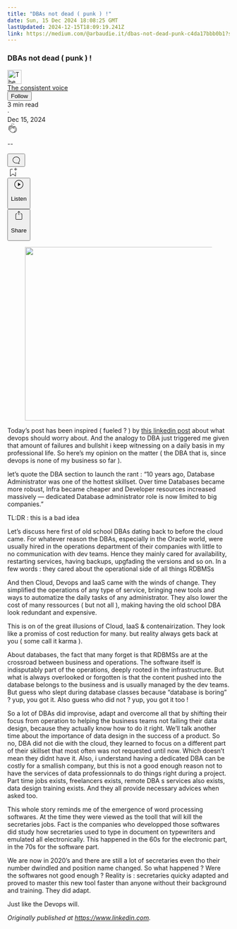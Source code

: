 ```yaml
---
title: "DBAs not dead ( punk ) !"
date: Sun, 15 Dec 2024 18:08:25 GMT
lastUpdated: 2024-12-15T18:09:19.241Z
link: https://medium.com/@arbaudie.it/dbas-not-dead-punk-c4da17bbb0b1?source=rss-c779d007e7fe------2
---
```


<article><div class="l"><div class="l"><span class="l"></span><section><div><div class="ft gj gk gl gm gn"></div><div class="go gp gq gr gs"><div class="ab ca"><div class="ch bg ga gb gc gd"><div><h1 class="pw-post-title gt gu gv be gw gx gy gz ha hb hc hd he hf hg hh hi hj hk hl hm hn ho hp hq hr hs ht hu hv bj" data-testid="storyTitle" id="7c58">DBAs not dead ( punk ) !</h1><div><div class="speechify-ignore ab co"><div class="speechify-ignore bg l"><div class="ab hw hx hy hz ia ib ic id ie if ig"><div class="ab q ig"><div class="ab ih"><div><div aria-hidden="false" class="bl"><a href="/@arbaudie.it?source=post_page---byline--c4da17bbb0b1---------------------------------------" rel="noopener follow"><div class="l ii ij bw ik il"><div class="l fk"><img alt="The consistent voice" class="l fc bw bx by cw" data-testid="authorPhoto" height="32" loading="lazy" src="https://miro.medium.com/v2/da:true/resize:fill:64:64/0*7vBG_L_kSIeOh095" width="32"/><div class="im bw l bx by ft n in fu"></div></div></div></a></div></div></div><span class="be b bf z bj"><div class="io ab q"><div class="ab q ip"><div class="ab q"><div><div aria-hidden="false" class="bl"><span class="be b bf z bj"><a class="af ag ah fg aj ak al am an ao ap aq ar iq" data-testid="authorName" href="/@arbaudie.it?source=post_page---byline--c4da17bbb0b1---------------------------------------" rel="noopener follow">The consistent voice</a></span></div></div></div><div class="ir bl"></div><div aria-hidden="false" class="bl"><div class="bl"><button class="is it iu ao ab ca q ap ew iv iw ix iy"><span class="be b bf z bj"><span class="l iz">Follow</span></span></button></div></div></div></div></span></div><div class="ab q ja"><span class="be b bf z dt"><div class="ab ae"><span data-testid="storyReadTime">3 min read</span><div aria-hidden="true" class="jb jc l"><span aria-hidden="true" class="l"><span class="be b bf z dt">·</span></span></div><span data-testid="storyPublishDate">Dec 15, 2024</span></div></span></div></div><div class="ab co jd je jf jg jh ji jj jk jl jm jn jo jp jq jr js"><div class="h k w fh fi q"><div class="ki l"><div class="ab q kj kk"><div class="pw-multi-vote-icon fk kl km kn ko"><span><a class="af ag ah fg aj ak al am an ao ap aq ar as at" data-testid="headerClapButton" href="/m/signin?actionUrl=https%3A%2F%2Fmedium.com%2F_%2Fvote%2Fp%2Fc4da17bbb0b1&amp;operation=register&amp;redirect=https%3A%2F%2Fmedium.com%2F%40arbaudie.it%2Fdbas-not-dead-punk-c4da17bbb0b1&amp;user=The+consistent+voice&amp;userId=c779d007e7fe&amp;source=---header_actions--c4da17bbb0b1---------------------clap_footer------------------" rel="noopener follow"><div><div aria-hidden="false" class="bl"><div class="kp ao kq kr ks kt am ku kv kw ko"><svg aria-label="clap" height="24" viewbox="0 0 24 24" width="24" xmlns="http://www.w3.org/2000/svg"><path clip-rule="evenodd" d="M11.37.828 12 3.282l.63-2.454zM13.916 3.953l1.523-2.112-1.184-.39zM8.589 1.84l1.522 2.112-.337-2.501zM18.523 18.92c-.86.86-1.75 1.246-2.62 1.33a6 6 0 0 0 .407-.372c2.388-2.389 2.86-4.951 1.399-7.623l-.912-1.603-.79-1.672c-.26-.56-.194-.98.203-1.288a.7.7 0 0 1 .546-.132c.283.046.546.231.728.5l2.363 4.157c.976 1.624 1.141 4.237-1.324 6.702m-10.999-.438L3.37 14.328a.828.828 0 0 1 .585-1.408.83.83 0 0 1 .585.242l2.158 2.157a.365.365 0 0 0 .516-.516l-2.157-2.158-1.449-1.449a.826.826 0 0 1 1.167-1.17l3.438 3.44a.363.363 0 0 0 .516 0 .364.364 0 0 0 0-.516L5.293 9.513l-.97-.97a.826.826 0 0 1 0-1.166.84.84 0 0 1 1.167 0l.97.968 3.437 3.436a.36.36 0 0 0 .517 0 .366.366 0 0 0 0-.516L6.977 7.83a.82.82 0 0 1-.241-.584.82.82 0 0 1 .824-.826c.219 0 .43.087.584.242l5.787 5.787a.366.366 0 0 0 .587-.415l-1.117-2.363c-.26-.56-.194-.98.204-1.289a.7.7 0 0 1 .546-.132c.283.046.545.232.727.501l2.193 3.86c1.302 2.38.883 4.59-1.277 6.75-1.156 1.156-2.602 1.627-4.19 1.367-1.418-.236-2.866-1.033-4.079-2.246M10.75 5.971l2.12 2.12c-.41.502-.465 1.17-.128 1.89l.22.465-3.523-3.523a.8.8 0 0 1-.097-.368c0-.22.086-.428.241-.584a.847.847 0 0 1 1.167 0m7.355 1.705c-.31-.461-.746-.758-1.23-.837a1.44 1.44 0 0 0-1.11.275c-.312.24-.505.543-.59.881a1.74 1.74 0 0 0-.906-.465 1.47 1.47 0 0 0-.82.106l-2.182-2.182a1.56 1.56 0 0 0-2.2 0 1.54 1.54 0 0 0-.396.701 1.56 1.56 0 0 0-2.21-.01 1.55 1.55 0 0 0-.416.753c-.624-.624-1.649-.624-2.237-.037a1.557 1.557 0 0 0 0 2.2c-.239.1-.501.238-.715.453a1.56 1.56 0 0 0 0 2.2l.516.515a1.556 1.556 0 0 0-.753 2.615L7.01 19c1.32 1.319 2.909 2.189 4.475 2.449q.482.08.971.08c.85 0 1.653-.198 2.393-.579.231.033.46.054.686.054 1.266 0 2.457-.52 3.505-1.567 2.763-2.763 2.552-5.734 1.439-7.586z" fill-rule="evenodd"></path></svg></div></div></div></a></span></div><div class="pw-multi-vote-count l kx ky kz la lb lc ld"><p class="be b du z dt"><span class="le">--</span></p></div></div></div><div><div aria-hidden="false" class="bl"><button aria-label="responses" class="ao kp lf lg ab q fl lh li"><svg class="lj" height="24" viewbox="0 0 24 24" width="24" xmlns="http://www.w3.org/2000/svg"><path d="M18.006 16.803c1.533-1.456 2.234-3.325 2.234-5.321C20.24 7.357 16.709 4 12.191 4S4 7.357 4 11.482c0 4.126 3.674 7.482 8.191 7.482.817 0 1.622-.111 2.393-.327.231.2.48.391.744.559 1.06.693 2.203 1.044 3.399 1.044.224-.008.4-.112.486-.287a.49.49 0 0 0-.042-.518c-.495-.67-.845-1.364-1.04-2.057a4 4 0 0 1-.125-.598zm-3.122 1.055-.067-.223-.315.096a8 8 0 0 1-2.311.338c-4.023 0-7.292-2.955-7.292-6.587 0-3.633 3.269-6.588 7.292-6.588 4.014 0 7.112 2.958 7.112 6.593 0 1.794-.608 3.469-2.027 4.72l-.195.168v.255c0 .056 0 .151.016.295.025.231.081.478.154.733.154.558.398 1.117.722 1.659a5.3 5.3 0 0 1-2.165-.845c-.276-.176-.714-.383-.941-.59z"></path></svg></button></div></div></div><div class="ab q jt ju jv jw jx jy jz ka kb kc kd ke kf kg kh"><div class="lk k j i d"></div><div class="h k"><div><div aria-hidden="false" class="bl"><span><a class="af ag ah fg aj ak al am an ao ap aq ar as at" data-testid="headerBookmarkButton" href="/m/signin?actionUrl=https%3A%2F%2Fmedium.com%2F_%2Fbookmark%2Fp%2Fc4da17bbb0b1&amp;operation=register&amp;redirect=https%3A%2F%2Fmedium.com%2F%40arbaudie.it%2Fdbas-not-dead-punk-c4da17bbb0b1&amp;source=---header_actions--c4da17bbb0b1---------------------bookmark_footer------------------" rel="noopener follow"><svg aria-label="Add to list bookmark button" class="dt ll" fill="none" height="25" viewbox="0 0 25 25" width="25" xmlns="http://www.w3.org/2000/svg"><path d="M18 2.5a.5.5 0 0 1 1 0V5h2.5a.5.5 0 0 1 0 1H19v2.5a.5.5 0 1 1-1 0V6h-2.5a.5.5 0 0 1 0-1H18zM7 7a1 1 0 0 1 1-1h3.5a.5.5 0 0 0 0-1H8a2 2 0 0 0-2 2v14a.5.5 0 0 0 .805.396L12.5 17l5.695 4.396A.5.5 0 0 0 19 21v-8.5a.5.5 0 0 0-1 0v7.485l-5.195-4.012a.5.5 0 0 0-.61 0L7 19.985z" fill="currentColor"></path></svg></a></span></div></div></div><div class="fc lm cm"><div class="l ae"><div class="ab ca"><div class="ln lo lp lq lr ls ch bg"><div class="ab"><div aria-hidden="false" class="bl"><div><div aria-hidden="false" class="bl"><button aria-label="Listen" class="af fl ah fg aj ak al lt an ao ap ew lu lv li lw lx ly lz ma s mb mc md me mf mg mh u mi mj mk" data-testid="audioPlayButton"><svg fill="none" height="24" viewbox="0 0 24 24" width="24" xmlns="http://www.w3.org/2000/svg"><path clip-rule="evenodd" d="M3 12a9 9 0 1 1 18 0 9 9 0 0 1-18 0m9-10C6.477 2 2 6.477 2 12s4.477 10 10 10 10-4.477 10-10S17.523 2 12 2m3.376 10.416-4.599 3.066a.5.5 0 0 1-.777-.416V8.934a.5.5 0 0 1 .777-.416l4.599 3.066a.5.5 0 0 1 0 .832" fill="currentColor" fill-rule="evenodd"></path></svg><div class="j i d"><p class="be b bf z dt">Listen</p></div></button></div></div></div></div></div></div></div></div><div aria-describedby="postFooterSocialMenu" aria-hidden="false" aria-labelledby="postFooterSocialMenu" class="bl"><div><div aria-hidden="false" class="bl"><button aria-controls="postFooterSocialMenu" aria-expanded="false" aria-label="Share Post" class="af fl ah fg aj ak al lt an ao ap ew lu lv li lw lx ly lz ma s mb mc md me mf mg mh u mi mj mk" data-testid="headerSocialShareButton"><svg fill="none" height="24" viewbox="0 0 24 24" width="24" xmlns="http://www.w3.org/2000/svg"><path clip-rule="evenodd" d="M15.218 4.931a.4.4 0 0 1-.118.132l.012.006a.45.45 0 0 1-.292.074.5.5 0 0 1-.3-.13l-2.02-2.02v7.07c0 .28-.23.5-.5.5s-.5-.22-.5-.5v-7.04l-2 2a.45.45 0 0 1-.57.04h-.02a.4.4 0 0 1-.16-.3.4.4 0 0 1 .1-.32l2.8-2.8a.5.5 0 0 1 .7 0l2.8 2.79a.42.42 0 0 1 .068.498m-.106.138.008.004v-.01zM16 7.063h1.5a2 2 0 0 1 2 2v10a2 2 0 0 1-2 2h-11c-1.1 0-2-.9-2-2v-10a2 2 0 0 1 2-2H8a.5.5 0 0 1 .35.15.5.5 0 0 1 .15.35.5.5 0 0 1-.15.35.5.5 0 0 1-.35.15H6.4c-.5 0-.9.4-.9.9v10.2a.9.9 0 0 0 .9.9h11.2c.5 0 .9-.4.9-.9v-10.2c0-.5-.4-.9-.9-.9H16a.5.5 0 0 1 0-1" fill="currentColor" fill-rule="evenodd"></path></svg><div class="j i d"><p class="be b bf z dt">Share</p></div></button></div></div></div></div></div></div></div></div></div><figure class="mo mp mq mr ms mt ml mm paragraph-image"><div class="mu mv fk mw bg mx" role="button" tabindex="0"><div class="ml mm mn"><picture><source sizes="(min-resolution: 4dppx) and (max-width: 700px) 50vw, (-webkit-min-device-pixel-ratio: 4) and (max-width: 700px) 50vw, (min-resolution: 3dppx) and (max-width: 700px) 67vw, (-webkit-min-device-pixel-ratio: 3) and (max-width: 700px) 65vw, (min-resolution: 2.5dppx) and (max-width: 700px) 80vw, (-webkit-min-device-pixel-ratio: 2.5) and (max-width: 700px) 80vw, (min-resolution: 2dppx) and (max-width: 700px) 100vw, (-webkit-min-device-pixel-ratio: 2) and (max-width: 700px) 100vw, 700px" srcset="https://miro.medium.com/v2/resize:fit:640/format:webp/0*M6ez_a4-ynLmUWxy 640w, https://miro.medium.com/v2/resize:fit:720/format:webp/0*M6ez_a4-ynLmUWxy 720w, https://miro.medium.com/v2/resize:fit:750/format:webp/0*M6ez_a4-ynLmUWxy 750w, https://miro.medium.com/v2/resize:fit:786/format:webp/0*M6ez_a4-ynLmUWxy 786w, https://miro.medium.com/v2/resize:fit:828/format:webp/0*M6ez_a4-ynLmUWxy 828w, https://miro.medium.com/v2/resize:fit:1100/format:webp/0*M6ez_a4-ynLmUWxy 1100w, https://miro.medium.com/v2/resize:fit:1400/format:webp/0*M6ez_a4-ynLmUWxy 1400w" type="image/webp"/><source data-testid="og" sizes="(min-resolution: 4dppx) and (max-width: 700px) 50vw, (-webkit-min-device-pixel-ratio: 4) and (max-width: 700px) 50vw, (min-resolution: 3dppx) and (max-width: 700px) 67vw, (-webkit-min-device-pixel-ratio: 3) and (max-width: 700px) 65vw, (min-resolution: 2.5dppx) and (max-width: 700px) 80vw, (-webkit-min-device-pixel-ratio: 2.5) and (max-width: 700px) 80vw, (min-resolution: 2dppx) and (max-width: 700px) 100vw, (-webkit-min-device-pixel-ratio: 2) and (max-width: 700px) 100vw, 700px" srcset="https://miro.medium.com/v2/resize:fit:640/0*M6ez_a4-ynLmUWxy 640w, https://miro.medium.com/v2/resize:fit:720/0*M6ez_a4-ynLmUWxy 720w, https://miro.medium.com/v2/resize:fit:750/0*M6ez_a4-ynLmUWxy 750w, https://miro.medium.com/v2/resize:fit:786/0*M6ez_a4-ynLmUWxy 786w, https://miro.medium.com/v2/resize:fit:828/0*M6ez_a4-ynLmUWxy 828w, https://miro.medium.com/v2/resize:fit:1100/0*M6ez_a4-ynLmUWxy 1100w, https://miro.medium.com/v2/resize:fit:1400/0*M6ez_a4-ynLmUWxy 1400w"/><img alt="" class="bg ls my c" height="394" loading="eager" role="presentation" width="700"/></picture></div></div></figure><p class="pw-post-body-paragraph mz na gv nb b nc nd ne nf ng nh ni nj nk nl nm nn no np nq nr ns nt nu nv nw go bj" id="58ed">Today’s post has been inspired ( fueled ? ) by <a class="af nx" href="https://www.linkedin.com/redir/redirect?url=https%3A%2F%2Flogical.li%2Fblog%2Fdevops%2F&amp;urlhash=AsSR&amp;trk=article-ssr-frontend-pulse_little-text-block" rel="noopener ugc nofollow" target="_blank">this linkedin post</a> about what devops should worry about. And the analogy to DBA just triggered me given that amount of failures and bullshit i keep witnessing on a daily basis in my professional life. So here’s my opinion on the matter ( the DBA that is, since devops is none of my business so far ).</p><p class="pw-post-body-paragraph mz na gv nb b nc nd ne nf ng nh ni nj nk nl nm nn no np nq nr ns nt nu nv nw go bj" id="2798">let’s quote the DBA section to launch the rant : “10 years ago, Database Administrator was one of the hottest skillset. Over time Databases became more robust, Infra became cheaper and Developer resources increased massively — dedicated Database administrator role is now limited to big companies.”</p><p class="pw-post-body-paragraph mz na gv nb b nc nd ne nf ng nh ni nj nk nl nm nn no np nq nr ns nt nu nv nw go bj" id="b164">TL:DR : this is a bad idea</p><p class="pw-post-body-paragraph mz na gv nb b nc nd ne nf ng nh ni nj nk nl nm nn no np nq nr ns nt nu nv nw go bj" id="7d6e">Let’s discuss here first of old school DBAs dating back to before the cloud came. For whatever reason the DBAs, especially in the Oracle world, were usually hired in the operations department of their companies with little to no communication with dev teams. Hence they mainly cared for availability, restarting services, having backups, upgfading the versions and so on. In a few words : they cared about the operational side of all things RDBMSs</p><p class="pw-post-body-paragraph mz na gv nb b nc nd ne nf ng nh ni nj nk nl nm nn no np nq nr ns nt nu nv nw go bj" id="401d">And then Cloud, Devops and IaaS came with the winds of change. They simplified the operations of any type of service, bringing new tools and ways to automatize the daily tasks of any administrator. They also lower the cost of many ressources ( but not all ), making having the old school DBA look redundant and expensive.</p><p class="pw-post-body-paragraph mz na gv nb b nc nd ne nf ng nh ni nj nk nl nm nn no np nq nr ns nt nu nv nw go bj" id="fc72">This is on of the great illusions of Cloud, IaaS &amp; contenairization. They look like a promiss of cost reduction for many. but reality always gets back at you ( some call it karma ).</p><p class="pw-post-body-paragraph mz na gv nb b nc nd ne nf ng nh ni nj nk nl nm nn no np nq nr ns nt nu nv nw go bj" id="e37f">About databases, the fact that many forget is that RDBMSs are at the crossroad between business and operations. The software itself is indisputably part of the operations, deeply rooted in the infrastructure. But what is always overlooked or forgotten is that the content pushed into the database belongs to the business and is usually managed by the dev teams. But guess who slept during database classes because “database is boring” ? yup, you got it. Also guess who did not ? yup, you got it too !</p><p class="pw-post-body-paragraph mz na gv nb b nc nd ne nf ng nh ni nj nk nl nm nn no np nq nr ns nt nu nv nw go bj" id="c54b">So a lot of DBAs did improvise, adapt and overcome all that by shifting their focus from operation to helping the business teams not failing their data design, because they actually know how to do it right. We’ll talk another time about the importance of data design in the success of a product. So no, DBA did not die with the cloud, they learned to focus on a different part of their skillset that most often was not requested until now. Which doesn’t mean they didnt have it. Also, i understand having a dedicated DBA can be costly for a smallish company, but this is not a good enough reason not to have the services of data professionnals to do things right during a project. Part time jobs exists, freelancers exists, remote DBA s services also exists, data design training exists. And they all provide necessary advices when asked too.</p><p class="pw-post-body-paragraph mz na gv nb b nc nd ne nf ng nh ni nj nk nl nm nn no np nq nr ns nt nu nv nw go bj" id="3997">This whole story reminds me of the emergence of word processing softwares. At the time they were viewed as the tooll that will kill the secretaries jobs. Fact is the companies who developped those softwares did study how secretaries used to type in document on typewriters and emulated all electronically. This happened in the 60s for the electronic part, in the 70s for the software part.</p><p class="pw-post-body-paragraph mz na gv nb b nc nd ne nf ng nh ni nj nk nl nm nn no np nq nr ns nt nu nv nw go bj" id="1298">We are now in 2020’s and there are still a lot of secretaries even tho their number dwindled and position name changed. So what happened ? Were the softwares not good enough ? Reality is : secretaries quicky adapted and proved to master this new tool faster than anyone without their background and training. They did adapt.</p><p class="pw-post-body-paragraph mz na gv nb b nc nd ne nf ng nh ni nj nk nl nm nn no np nq nr ns nt nu nv nw go bj" id="e15a">Just like the Devops will.</p></div></div></div><div class="ab ca ny nz oa ob" role="separator"><span class="oc bw bl od oe of"></span><span class="oc bw bl od oe of"></span><span class="oc bw bl od oe"></span></div><div class="go gp gq gr gs"><div class="ab ca"><div class="ch bg ga gb gc gd"><p class="pw-post-body-paragraph mz na gv nb b nc nd ne nf ng nh ni nj nk nl nm nn no np nq nr ns nt nu nv nw go bj" id="ebff"><em class="og">Originally published at </em><a class="af nx" href="https://www.linkedin.com/pulse/dbas-dead-punk-sylvain-arbaudie-o5w7e" rel="noopener ugc nofollow" target="_blank"><em class="og">https://www.linkedin.com</em></a><em class="og">.</em></p></div></div></div></div></section></div></div></article>
